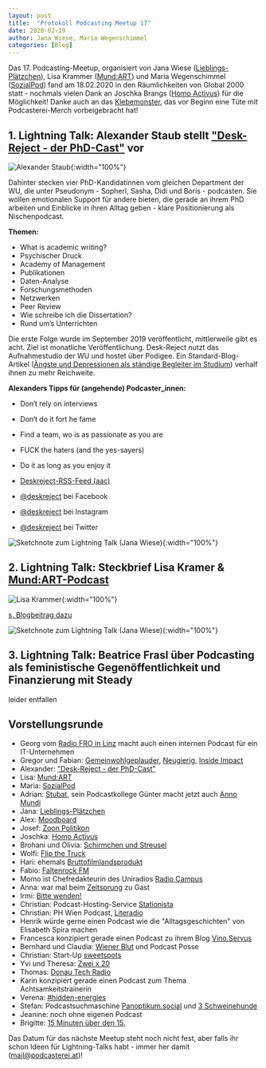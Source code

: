 ```yaml
---
layout: post
title:  "Protokoll Podcasting Meetup 17"
date: 2020-02-19
author: Jana Wiese, Maria Wegenschimmel
categories: [Blog]
---
```


Das 17. Podcasting-Meetup, organisiert von Jana Wiese
([Lieblings-Plätzchen](www.lieblings-plaetzchen.com/)), Lisa Krammer
([Mund:ART](http://mundartpodcast.at/)) und Maria Wegenschimmel
([SozialPod](https://www.sozialpod.com/)) fand am 18.02.2020 in den
Räumlichkeiten von Global 2000 statt - nochmals vielen Dank an Joschka Brangs
([Homo Activus](https://homo-activus.org/)) für die Möglichkeit! Danke auch an
das [Klebemonster](https://twitter.com/klebemonster?lang=de), das vor Beginn
eine Tüte mit Podcasterei-Merch vorbeigebracht hat!

## 1. Lightning Talk: Alexander Staub stellt ["Desk-Reject - der PhD-Cast"](https://deskreject.home.blog/) vor

![Alexander Staub](/img/m17/meetup17-11-w.jpg){:width="100%"}

Dahinter stecken vier PhD-Kandidatinnen vom gleichen Department der WU, die
unter Pseudonym - Sopherl, Sasha, Didi und Boris - podcasten. Sie wollen
emotionalen Support für andere bieten, die gerade an ihrem PhD arbeiten und
Einblicke in ihren Alltag geben - klare Positionierung als Nischenpodcast.

**Themen:**

* What is academic writing?
* Psychischer Druck
* Academy of Management
* Publikationen
* Daten-Analyse
* Forschungsmethoden
* Netzwerken
* Peer Review
* Wie schreibe ich die Dissertation?
* Rund um’s Unterrichten

 Die erste Folge wurde im September 2019 veröffentlicht, mittlerweile gibt es
 acht. Ziel ist monatliche Veröffentlichung. Desk-Reject nutzt das
 Aufnahmestudio der WU und hostet über Podigee. Ein
 Standard-Blog-Artikel
 ([Ängste und Depressionen als ständige Begleiter im Studium](https://www.derstandard.at/story/2000114482502/aengste-und-depressionen-als-staendige-begleiter-im-studium)) verhalf ihnen
 zu mehr Reichweite.

 **Alexanders Tipps für (angehende) Podcaster_innen:**

* Don‘t rely on interviews
* Don‘t do it fort he fame
* Find a team, wo is as passionate as you are
* FUCK the haters (and the yes-sayers)
* Do it as long as you enjoy it

* [Deskreject-RSS-Feed (aac)](https://deskreject.podigee.io/feed/aac)
* [@deskreject](facebook.com/deskreject) bei Facebook
* [@deskreject](http://instagram.com/deskreject) bei Instagram
* [@deskreject](twitter.com/deskreject) bei Twitter

![Sketchnote zum Lightning Talk (Jana Wiese)](/img/m17/podcastingmeetup17-deskreject-alexanderstaub-w.jpg){:width="100%"}

## 2. Lightning Talk: Steckbrief Lisa Kramer & [Mund:ART-Podcast]((http://mundartpodcast.at/))

![Lisa Krammer](/img/m17/meetup17-01w.jpg){:width="100%"}

[s. Blogbeitrag dazu](https://www.podcasterei.at/blog/steckbrief/2020/02/18/Podcast-Steckbrief-Lisa-Krammer-Mundart.html)

![Sketchnote zum Lightning Talk (Jana Wiese)](/img/m17/podcastingmeetup17-Steckbrief-Lisa-Krammerw.jpg){:width="100%"}

## 3. Lightning Talk: Beatrice Frasl über Podcasting als feministische Gegenöffentlichkeit und Finanzierung mit Steady

leider entfallen

## Vorstellungsrunde

* Georg vom [Radio FRO in Linz]((https://www.fro.at/)) macht auch einen
  internen Podcast für ein IT-Unternehmen
* Gregor und Fabian: [Gemeinwohlgeplauder](https://gemeinwohlgeplauder.org/),
  [Neugierig](https://neugierig.biondekbuehne.at/),
  [Inside Impact](https://www.wu.ac.at/sec/sec-podcast#c543143)
* Alexander: ["Desk-Reject - der PhD-Cast"](https://deskreject.home.blog/)
* Lisa: [Mund:ART](http://mundartpodcast.at/)
* Maria: [SozialPod](http://www.sozialpod.com)
* Adrian: [Stubat](https://www.stubat.at), sein Podcastkollege Günter macht
  jetzt auch [Anno Mundi](http://www.annomundi.eu)
* Jana: [Lieblings-Plätzchen](https://www.lieblings-plaetzchen.com)
* Alex: [Moodboard](https://soundcloud.com/user-782630186)
* Josef: [Zoon Politikon](https://soundcloud.com/josef-muehlbauer-jc/einfuhrungs-folge-zoon-politikon)
* Joschka: [Homo Activus](https://homo-activus.org/)
* Brohani und Olivia: [Schirmchen und Streusel](https://unterpalmen.net/podcast/)
* Wolfi: [Flip the Truck](http://www.flipthetruck.com/)
* Hari: ehemals [Bruttofilmlandsprodukt](https://bruttofilmlandsprodukt.net/)
* Fabio: [Faltenrock FM](https://www.caritas-pflege.at/wien/aktuell/radio-faltenrock/)
* Momo ist Chefredakteurin des Uniradios [Radio Campus](https://www.univie.ac.at/radiocampus/)
* Anna: war mal beim [Zeitsprung](https://www.zeitsprung.fm/podcast/zs203/) zu Gast
* Irmi: [Bitte wenden!](https://podtail.com/de/podcast/bitte-wenden/)
* Christian: Podcast-Hosting-Service [Stationista](https://www.stationista.com/at)
* Christian: PH Wien Podcast, [Literadio](https://literadio.org/)
* Henrik würde gerne einen Podcast wie die "Alltagsgeschichten" von Elisabeth Spira machen
* Francesca konzipiert gerade einen Podcast zu ihrem Blog [Vino.Servus](https://vinoservus.com/)
* Bernhard und Claudia: [Wiener Blut](https://www.podcastposse.at/wienerblut/) und Podcast Posse
* Christian: Start-Up [sweetspots](https://sweetspots.io/)
* Yvi und Theresa: [Zwei x 20](https://soundcloud.com/zweix20)
* Thomas: [Donau Tech Radio](https://dtr.fm)
* Karin konzipiert gerade einen Podcast zum Thema Achtsamkeitstrainerin
* Verena: [#hidden-energies](https://www.verenathiem.com/podcast/)
* Stefan: Podcastsuchmaschine [Panoptikum.social](https://panoptikum.social/) und
  [3 Schweinehunde](https://3-schweinehun.de/)
* Jeanine: noch ohne eigenen Podcast
* Brigitte: [15 Minuten über den 15.](https://www.museum15.at/podcast/)

Das Datum für das nächste Meetup steht noch nicht fest, aber falls ihr schon
Ideen für Lightning-Talks habt - immer her damit (mail@podcasterei.at)!

